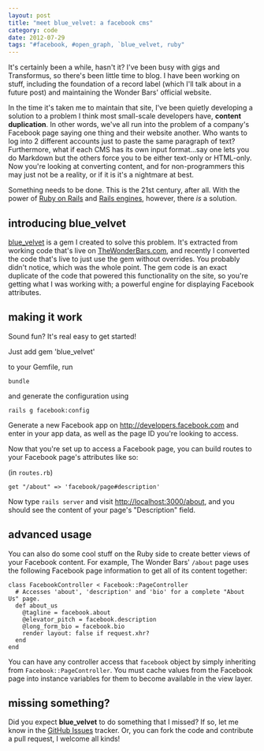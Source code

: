```yaml
---
layout: post
title: "meet blue_velvet: a facebook cms"
category: code
date: 2012-07-29
tags: "#facebook, #open_graph, `blue_velvet, ruby"
---
```


It's certainly been a while, hasn't it? I've been busy with gigs and
Transformus, so there's been little time to blog. I have been working on
stuff, including the foundation of a record label (which I'll talk about
in a future post) and maintaining the Wonder Bars' official website.

In the time it's taken me to maintain that site, I've been quietly
developing a solution to a problem I think most small-scale developers
have, **content duplication**. In other words, we've all run into the
problem of a company's Facebook page saying one thing and their website
another. Who wants to log into 2 different accounts just to paste the
same paragraph of text? Furthermore, what if each CMS has its own input
format...say one lets you do Markdown but the others force you to be
either text-only or HTML-only. Now you're looking at converting content,
and for non-programmers this may just not be a reality, or if it is it's
a nightmare at best.

Something needs to be done. This is the 21st century, after all. With the 
power of [Ruby on Rails][ror] and [Rails engines][ren], however, there
*is* a solution.

## introducing blue_velvet

[blue_velvet][bvg] is a gem I created to solve this problem. It's
extracted from working code that's live on [TheWonderBars.com][twb], and
recently I converted the code that's live to just use the gem without
overrides. You probably didn't notice, which was the whole point. The
gem code is an exact duplicate of the code that powered this
functionality on the site, so you're getting what I was working with; a
powerful engine for displaying Facebook attributes.

## making it work

Sound fun? It's real easy to get started!

Just add 
    gem 'blue_velvet'

to your Gemfile, run 

    bundle
    
and generate the configuration using

    rails g facebook:config 

Generate a new Facebook app on <http://developers.facebook.com> and enter 
in your app data, as well as the page ID you're looking to access.

Now that you're set up to access a Facebook page, you can build routes
to your Facebook page's attributes like so:

(in `routes.rb`)

    get "/about" => 'facebook/page#description'

Now type `rails server` and visit <http://localhost:3000/about>, and you
should see the content of your page's "Description" field.

## advanced usage

You can also do some cool stuff on the Ruby side to create better views
of your Facebook content. For example, The Wonder Bars' `/about` page
uses the following Facebook page information to get all of its content
together:

    class FacebookController < Facebook::PageController
      # Accesses 'about', 'description' and 'bio' for a complete "About Us" page.
      def about_us
        @tagline = facebook.about
        @elevator_pitch = facebook.description
        @long_form_bio = facebook.bio
        render layout: false if request.xhr?
      end
    end

You can have any controller access that `facebook` object by simply
inheriting from `Facebook::PageController`. You must cache values from
the Facebook page into instance variables for them to become available
in the view layer.

## missing something?

Did you expect **blue_velvet** to do something that I missed? If so, let
me know in the [GitHub Issues][bvi] tracker. Or, you can fork the code
and contribute a pull request, I welcome all kinds!

[twb]: http://thewonderbars.com
[ror]: http://rubyonrails.org
[ren]: http://edgeguides.rubyonrails.org/engines.html
[bvg]: http://github.com/tubbo/blue_velvet
[bvi]: https://github.com/tubbo/blue_velvet/issues

